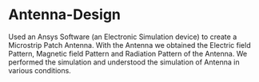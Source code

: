 # Antenna-Design
Used an Ansys Software (an Electronic Simulation device) to create a Microstrip Patch Antenna. With the Antenna we obtained the Electric field Pattern, Magnetic field Pattern and Radiation Pattern of the Antenna. We performed the simulation and understood the simulation of Antenna in various conditions.
